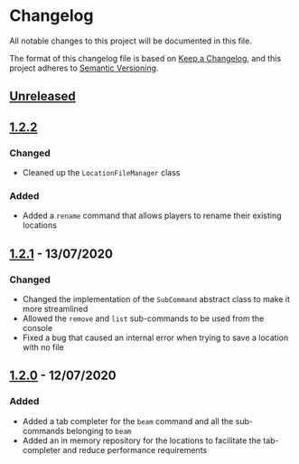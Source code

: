 # Changelog
All notable changes to this project will be documented in this file.

The format of this changelog file is based on [Keep a Changelog](https://keepachangelog.com/en/1.0.0/),
and this project adheres to [Semantic Versioning](https://semver.org/spec/v2.0.0.html).

[Unreleased]: https://github.com/decarb/beam-me-up/compare/master...develop
[1.2.2]: https://github.com/decarb/beam-me-up/releases/tag/v1.2.2
[1.2.1]: https://github.com/decarb/beam-me-up/releases/tag/v1.2.1
[1.2.0]: https://github.com/decarb/beam-me-up/releases/tag/v1.2.0

## [Unreleased]

## [1.2.2]
### Changed
- Cleaned up the `LocationFileManager` class

### Added
- Added a `rename` command that allows players to rename their existing locations

## [1.2.1] - 13/07/2020
### Changed
- Changed the implementation of the `SubCommand` abstract class to make it more streamlined
- Allowed the `remove` and `list` sub-commands to be used from the console
- Fixed a bug that caused an internal error when trying to save a location with no file

## [1.2.0] - 12/07/2020
### Added
- Added a tab completer for the `beam` command and all the sub-commands belonging to `beam`
- Added an in memory repository for the locations to facilitate the tab-completer and reduce performance requirements